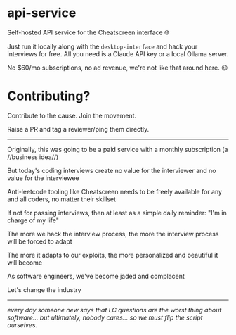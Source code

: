 # api-service
Self-hosted API service for the Cheatscreen interface 🌐

Just run it locally along with the `desktop-interface` and hack your interviews for free. All you need is a Claude API key or a local Ollama server.

No $60/mo subscriptions, no ad revenue, we're not like that around here. 😉

# Contributing?
Contribute to the cause. Join the movement.

Raise a PR and tag a reviewer/ping them directly.

---

Originally, this was going to be a paid service with a monthly subscription (a //business idea//)

But today's coding interviews create no value for the interviewer and no value for the interviewee

Anti-leetcode tooling like Cheatscreen needs to be freely available for any and all coders, no matter their skillset

If not for passing interviews, then at least as a simple daily reminder: "I'm in charge of my life"

The more we hack the interview process, the more the interview process will be forced to adapt

The more it adapts to our exploits, the more personalized and beautiful it will become

As software engineers, we've become jaded and complacent

Let's change the industry

---

*every day someone new says that LC questions are the worst thing about software... but ultimately, nobody cares... so we must flip the script ourselves.*
